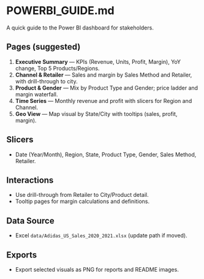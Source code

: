 # POWERBI_GUIDE.md

A quick guide to the Power BI dashboard for stakeholders.

## Pages (suggested)
1) **Executive Summary** — KPIs (Revenue, Units, Profit, Margin), YoY change, Top 5 Products/Regions.
2) **Channel & Retailer** — Sales and margin by Sales Method and Retailer, with drill-through to city.
3) **Product & Gender** — Mix by Product Type and Gender; price ladder and margin waterfall.
4) **Time Series** — Monthly revenue and profit with slicers for Region and Channel.
5) **Geo View** — Map visual by State/City with tooltips (sales, profit, margin).

## Slicers
- Date (Year/Month), Region, State, Product Type, Gender, Sales Method, Retailer.

## Interactions
- Use drill-through from Retailer to City/Product detail.
- Tooltip pages for margin calculations and definitions.

## Data Source
- Excel `data/Adidas_US_Sales_2020_2021.xlsx` (update path if moved).

## Exports
- Export selected visuals as PNG for reports and README images.
